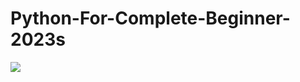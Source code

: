 # Python-For-Complete-Beginner-2023s

<img src="https://www.google.com/url?sa=i&url=https%3A%2F%2Fwww.toptal.com%2Fdata-science%2Fgraph-data-science-python-networkx&psig=AOvVaw0Pl_9C9OK5zUREj0g7_6nS&ust=1674882036368000&source=images&cd=vfe&ved=0CBAQjRxqFwoTCKjvm_j75vwCFQAAAAAdAAAAABAF"/>
